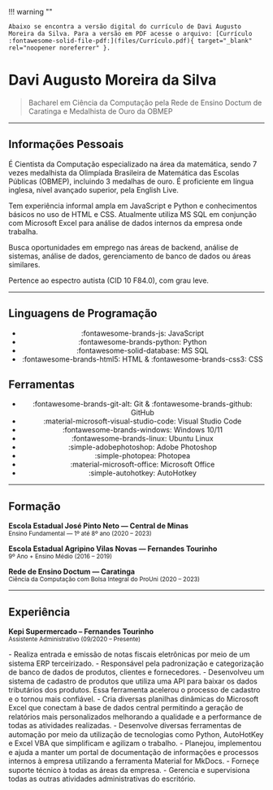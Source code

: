 <!-- markdownlint-disable MD041 -->
<style>
.grid.cards {
    text-align: center;
    grid-template-columns: repeat(auto-fit,minmax(min(100%,10rem),1fr));
}
</style>

!!! warning ""

    Abaixo se encontra a versão digital do currículo de Davi Augusto Moreira da Silva. Para a versão em PDF acesse o arquivo: [Currículo :fontawesome-solid-file-pdf:](files/Currículo.pdf){ target="_blank" rel="noopener noreferrer" }.

# Davi Augusto Moreira da Silva

> Bacharel em Ciência da Computação pela Rede de Ensino Doctum de Caratinga e Medalhista de Ouro da OBMEP

---

## Informações Pessoais

É Cientista da Computação especializado na área da matemática, sendo 7 vezes medalhista da Olimpíada Brasileira de Matemática das Escolas Públicas (OBMEP), incluindo 3 medalhas de ouro. É proficiente em língua inglesa, nível avançado superior, pela English Live.

Tem experiência informal ampla em JavaScript e Python e conhecimentos básicos no uso de HTML e CSS. Atualmente utiliza MS SQL em conjunção com Microsoft Excel para análise de dados internos da empresa onde trabalha.

Busca oportunidades em emprego nas áreas de backend, análise de sistemas, análise de dados, gerenciamento de banco de dados ou áreas similares.

Pertence ao espectro autista (CID 10 F84.0), com grau leve.

---

## Linguagens de Programação

<div class="grid cards linguagens" markdown>

- :fontawesome-brands-js:&nbsp;JavaScript
- :fontawesome-brands-python:&nbsp;Python
- :fontawesome-solid-database:&nbsp;MS SQL
- :fontawesome-brands-html5:&nbsp;HTML & :fontawesome-brands-css3:&nbsp;CSS

</div>

## Ferramentas

<div class="grid cards ferramentas" markdown>

- :fontawesome-brands-git-alt: Git & :fontawesome-brands-github: GitHub
- :material-microsoft-visual-studio-code: Visual Studio Code
- :fontawesome-brands-windows: Windows 10/11
- :fontawesome-brands-linux: Ubuntu Linux
- :simple-adobephotoshop: Adobe Photoshop
- :simple-photopea: Photopea
- :material-microsoft-office: Microsoft Office
- :simple-autohotkey: AutoHotkey

</div>

---

## Formação

**Escola Estadual José Pinto Neto — Central de Minas**  
<small>Ensino Fundamental — 1º até 8º ano (2020 – 2023)</small>

**Escola Estadual Agripino Vilas Novas — Fernandes Tourinho**  
<small>9º Ano + Ensino Médio (2016 – 2019)</small>

**Rede de Ensino Doctum — Caratinga**  
<small>Ciência da Computação com Bolsa Integral do ProUni (2020 – 2023)</small>

---

## Experiência

**Kepi Supermercado – Fernandes Tourinho**  
<small>Assistente Administrativo (09/2020 – Presente)</small>

<div style="line-height: 1.25" markdown>
- Realiza entrada e emissão de notas fiscais eletrônicas por meio de um sistema ERP terceirizado.
- Responsável pela padronização e categorização de banco de dados de produtos, clientes e fornecedores.
- Desenvolveu um sistema de cadastro de produtos que utiliza uma API para baixar os dados tributários dos produtos. Essa ferramenta acelerou o processo de cadastro e o tornou mais confiável.
- Cria diversas planilhas dinâmicas do Microsoft Excel que conectam à base de dados central permitindo a geração de relatórios mais personalizados melhorando a qualidade e a performance de todas as atividades realizadas.
- Desenvolve diversas ferramentas de automação por meio da utilização de tecnologias como Python, AutoHotKey e Excel VBA que simplificam e agilizam o trabalho.
- Planejou, implementou e ajuda a manter um portal de documentação de informações e processos internos à empresa utilizando a ferramenta Material for MkDocs.
- Forneçe suporte técnico à todas as áreas da empresa.
- Gerencia e supervisiona todas as outras atividades administrativas do escritório.
</div>
